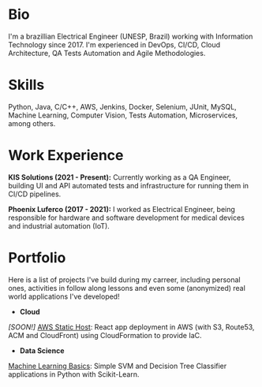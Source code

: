 # Bio

I'm a brazillian Electrical Engineer (UNESP, Brazil) working with Information Technology since 2017. I'm experienced in DevOps, CI/CD, Cloud Architecture, QA Tests Automation and Agile Methodologies.

# Skills

Python, Java, C/C++, AWS, Jenkins, Docker, Selenium, JUnit, MySQL, Machine Learning, Computer Vision, Tests Automation, Microservices, among others.

# Work Experience

**KIS Solutions (2021 - Present):** Currently working as a QA Engineer, building UI and API automated tests and infrastructure for running them in CI/CD pipelines.

**Phoenix Luferco (2017 - 2021):** I worked as Electrical Engineer, being responsible for hardware and software development for medical devices and industrial automation (IoT).

# Portfolio

Here is a list of projects I've build during my carreer, including personal ones, activities in follow along lessons and even some (anonymized) real world applications I've developed!

- **Cloud**

*[SOON!]* [AWS Static Host](https://github.com/lucastosetto/): React app deployment in AWS (with S3, Route53, ACM and CloudFront) using CloudFormation to provide IaC.

- **Data Science**

[Machine Learning Basics](https://github.com/lucastosetto/machine-learning-basics): Simple SVM and Decision Tree Classifier applications in Python with Scikit-Learn.

